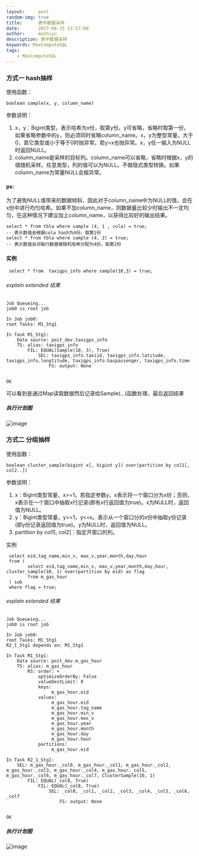 ```yaml
---
layout:     post
random-img: true
title:      表中数据采样
date:       2017-06-15 13:57:00
author:     mazhiyu
description: 表中数据采样
keywords: MaxComputeSQL
tags:
    - MaxComputeSQL
---
```


### 方式一 hash抽样

使用函数：

```
boolean sample(x, y, column_name)  
```

参数说明：
1. x，y：Bigint类型，表示哈希为x份，取第y份。y可省略，省略时取第一份，如果省略参数中的y，则必须同时省略column_name。x，y为整型常量，大于0，其它类型或小于等于0时抛异常，若y>x也抛异常。x，y任一输入为NULL时返回NULL。
2. column_name是采样的目标列。column_name可以省略，省略时根据x，y的值随机采样。任意类型，列的值可以为NULL。不做隐式类型转换。如果column_name为常量NULL会报异常。  

#### ps: 
为了避免NULL值带来的数据倾斜，因此对于column_name中为NULL的值，会在x份中进行均匀哈希。如果不加column_name，则数据量比较少时输出不一定均匀，在这种情况下建议加上column_name，以获得比较好的输出结果。  

```
select * from tbla where sample (4, 1 , cola) = true;
-- 表示数值会根据cola hash为4份，取第1份
select * from tbla where sample (4, 2) = true;
-- 表示数值会对每行数据做随机哈希分配为4份，取第2份
```

#### 实例

```
 select * from  taxigps_info where sample(10,3) = true;
```

###### explain extended 结果

```
Job Queueing...
job0 is root job

In Job job0:
root Tasks: M1_Stg1

In Task M1_Stg1:
    Data source: poit_dev.taxigps_info
    TS: alias: taxigps_info
        FIL: EQUAL(Sample(10, 3), True)
            SEL: taxigps_info.taxiid, taxigps_info.latitude, taxigps_info.longtitude, taxigps_info.haspassenger, taxigps_info.time
                FS: output: None


OK
```

可以看到是通过Map读取数据然后记录给Sample(...)函数处理，最后返回结果  

##### 执行计划图

![image](http://od4ghyr10.bkt.clouddn.com/maxcompute/sql/MaxComputeSQL%E9%87%87%E6%A0%B7%E8%A1%A8%E4%B8%AD%E6%95%B0%E6%8D%AE.png)


### 方式二 分组抽样

使用函数：

```
boolean cluster_sample(bigint x[, bigint y]) over(partition by col1[, col2..])
```

参数说明：  
1. x：Bigint类型常量，x>=1。若指定参数y，x表示将一个窗口分为x份；否则，x表示在一个窗口中抽取x行记录(即有x行返回值为true)。x为NULL时，返回值为NULL。  
2. y：Bigint类型常量，y>=1，y<=x。表示从一个窗口分的x份中抽取y份记录(即y份记录返回值为true)。y为NULL时，返回值为NULL。  
3. partition by col1[, col2]：指定开窗口的列。  


实例  

```
 select eid,tag_name,min_v, max_v,year,month,day,hour
 from (
        select eid,tag_name,min_v, max_v,year,month,day,hour, cluster_sample(10, 1) over(partition by eid) as flag
        from m_gas_hour
 ) sub
 where flag = true;

```

###### explain extended 结果

```
Job Queueing...
job0 is root job

In Job job0:
root Tasks: M1_Stg1
R2_1_Stg1 depends on: M1_Stg1

In Task M1_Stg1:
    Data source: poit_dev.m_gas_hour
    TS: alias: m_gas_hour
        RS: order: +
            optimizeOrderBy: False
            valueDestLimit: 0
            keys:
                 m_gas_hour.eid
            values:
                 m_gas_hour.eid
                 m_gas_hour.tag_name
                 m_gas_hour.min_v
                 m_gas_hour.max_v
                 m_gas_hour.year
                 m_gas_hour.month
                 m_gas_hour.day
                 m_gas_hour.hour
            partitions:
                 m_gas_hour.eid

In Task R2_1_Stg1:
    SEL: m_gas_hour._col0, m_gas_hour._col1, m_gas_hour._col2, m_gas_hour._col3, m_gas_hour._col4, m_gas_hour._col5, m_gas_hour._col6, m_gas_hour._col7, ClusterSample(10, 1)
        FIL: EQUAL(_col8, True)
            FIL: EQUAL(_col8, True)
                SEL: _col0, _col1, _col2, _col3, _col4, _col5, _col6, _col7
                    FS: output: None


OK
```

##### 执行计划图  

![image](http://od4ghyr10.bkt.clouddn.com/maxcompute/sql/MaxComputeSQL%E9%87%87%E6%A0%B7%E8%A1%A8%E4%B8%AD%E6%95%B0%E6%8D%AE-2.png)